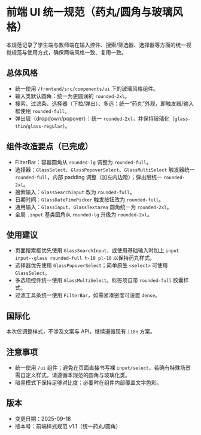 # 前端 UI 统一规范（药丸/圆角与玻璃风格）

本规范记录了学生端与教师端在输入控件、搜索/筛选器、选择器等方面的统一视觉规范与使用方式，确保两端风格一致、复用一致。

## 总体风格
- 统一使用 `/frontend/src/components/ui` 下的玻璃风格组件。
- 输入类默认圆角：统一为更圆润的 `rounded-2xl`。
- 搜索、过滤条、选择器（下拉/弹出）、多选：统一“药丸”外观，即触发器/输入框使用 `rounded-full`。
- 弹出层（dropdown/popover）：统一 `rounded-2xl`，并保持玻璃化（`glass-thin`/`glass-regular`）。

## 组件改造要点（已完成）
- FilterBar：容器圆角从 `rounded-lg` 调整为 `rounded-full`。
- 选择器：`GlassSelect`、`GlassPopoverSelect`、`GlassMultiSelect` 触发器统一 `rounded-full`，内部 padding 调整（加左内边距）；弹出层统一 `rounded-2xl`。
- 搜索输入：`GlassSearchInput` 改为 `rounded-full`。
- 日期时间：`GlassDateTimePicker` 触发按钮改为 `rounded-full`。
- 通用输入：`GlassInput`、`GlassTextarea` 圆角统一为 `rounded-2xl`。
- 全局 `.input` 基类圆角从 `rounded-lg` 升级为 `rounded-2xl`。

## 使用建议
- 页面搜索框优先使用 `GlassSearchInput`，或使用基础输入时加上 `input input--glass rounded-full h-10 pl-10` 以保持药丸样式。
- 选择器优先使用 `GlassPopoverSelect`；简单原生 `<select>` 可使用 `GlassSelect`。
- 多选项控件统一使用 `GlassMultiSelect`。标签项自带 `rounded-full` 胶囊样式。
- 过滤工具条统一使用 `FilterBar`，如需紧凑密度可设置 `dense`。

## 国际化
本次仅调整样式，不涉及文案与 API。继续遵循现有 `i18n` 方案。

## 注意事项
- 统一使用 `/ui` 组件；避免在页面直接书写裸 `input/select`，若确有特殊场景需自定义样式，请遵循本规范的圆角与玻璃化类。
- 暗黑模式下保持足够对比度；必要时在组件内部覆盖文字色彩。

## 版本
- 变更日期：2025-09-18
- 版本号：前端样式规范 v1.1（统一药丸/圆角）































